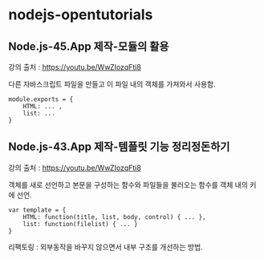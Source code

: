 # nodejs-opentutorials


## Node.js-45.App 제작-모듈의 활용
강의 출처 : https://youtu.be/WwZIozqFti8

다른 자바스크립트 파일을 만들고 이 파일 내의 객체를 가져와서 사용함.
```
module.exports = {
    HTML: ... ,
    list: ...
}
```

## Node.js-43.App 제작-템플릿 기능 정리정돈하기
강의 출처 : https://youtu.be/WwZIozqFti8

객체를 새로 선언하고 본문을 구성하는 함수와 파일들을 불러오는 함수를 객체 내의 키에 선언.
```
var template = {
    HTML: function(title, list, body, control) { ... },
    list: function(filelist) { ... }
}
```

리팩토링 : 외부동작을 바꾸지 않으면서 내부 구조를 개선하는 방법.
